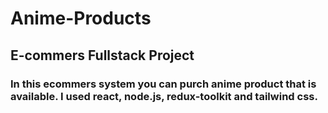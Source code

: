 # Anime-Products
## E-commers Fullstack Project
### In this ecommers system you can purch anime product that is available. I used react, node.js, redux-toolkit and tailwind css. 

